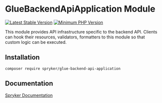# GlueBackendApiApplication Module
[![Latest Stable Version](https://poser.pugx.org/spryker/glue-backend-api-application/v/stable.svg)](https://packagist.org/packages/spryker/glue-backend-api-application)
[![Minimum PHP Version](https://img.shields.io/badge/php-%3E%3D%208.1-8892BF.svg)](https://php.net/)

This module provides API infrastructure specific to the backend API. Clients can hook their resources, validators, formatters to this module so that custom logic can be executed.

## Installation

```
composer require spryker/glue-backend-api-application
```

## Documentation

[Spryker Documentation](https://docs.spryker.com)
